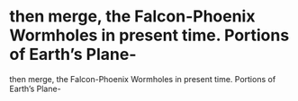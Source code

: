 # then merge, the Falcon-Phoenix Wormholes in present time. Portions of Earth’s Plane-

then merge, the Falcon-Phoenix Wormholes in present time. Portions of Earth’s Plane-